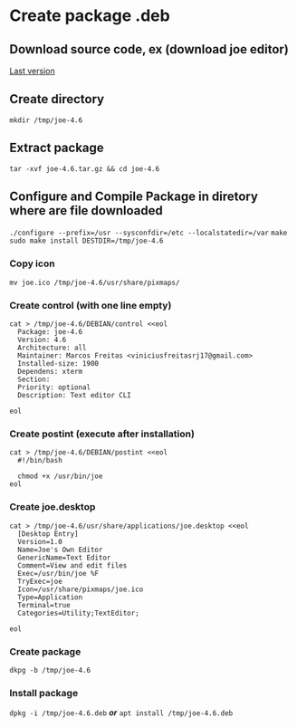 # Create package .deb

## Download source code, ex (download joe editor)

[Last version](https://sourceforge.net/projects/joe-editor/files/JOE%20sources/joe-4.6/joe-4.6.tar.gz/download)

## Create directory

`mkdir /tmp/joe-4.6`

## Extract package

`tar -xvf joe-4.6.tar.gz && cd joe-4.6`

## Configure and Compile Package in diretory where are file downloaded

`./configure --prefix=/usr --sysconfdir=/etc --localstatedir=/var`
`make`
`sudo make install DESTDIR=/tmp/joe-4.6`

### Copy icon

`mv joe.ico /tmp/joe-4.6/usr/share/pixmaps/`

### Create control (with one line empty)

    cat > /tmp/joe-4.6/DEBIAN/control <<eol
      Package: joe-4.6
      Version: 4.6
      Architecture: all
      Maintainer: Marcos Freitas <viniciusfreitasrj17@gmail.com>
      Installed-size: 1900
      Dependens: xterm
      Section:
      Priority: optional
      Description: Text editor CLI

    eol

### Create postint (execute after installation)

    cat > /tmp/joe-4.6/DEBIAN/postint <<eol
      #!/bin/bash

      chmod +x /usr/bin/joe
    eol

### Create joe.desktop

    cat > /tmp/joe-4.6/usr/share/applications/joe.desktop <<eol
      [Desktop Entry]
      Version=1.0
      Name=Joe's Own Editor
      GenericName=Text Editor
      Comment=View and edit files
      Exec=/usr/bin/joe %F
      TryExec=joe
      Icon=/usr/share/pixmaps/joe.ico
      Type=Application
      Terminal=true
      Categories=Utility;TextEditor;

    eol

### Create package

`dkpg -b /tmp/joe-4.6`

### Install package

`dpkg -i /tmp/joe-4.6.deb`
***or***
`apt install /tmp/joe-4.6.deb`

